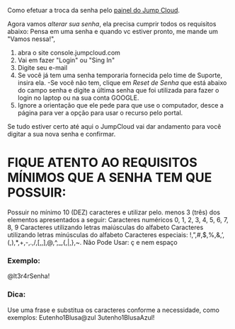 Como efetuar a troca da senha pelo [painel do Jump Cloud](console.jumpcloud.com).

Agora vamos *alterar sua senha*, ela precisa cumprir todos os requisitos abaixo:
Pensa em uma senha e quando vc estiver pronto, me mande um "Vamos nessa!",

1. abra o site console.jumpcloud.com
2. Vai em fazer "Login" ou "Sing In"
3. Digite seu e-mail
4. Se você já tem uma senha temporaria fornecida pelo time de Suporte, insira ela.
    -Se você não tem, clique em *Reset de Senha* que está abaixo do campo senha e digite a última senha que foi utilizada para fazer o login no laptop ou na sua conta GOOGLE.
5. Ignore a orientação que ele pede para que use o computador, desce a página para ver a opção para usar o recurso pelo portal.

Se tudo estiver certo até aqui o JumpCloud vai dar andamento para você digitar a sua nova senha e confirmar.

# FIQUE ATENTO AO REQUISITOS MÍNIMOS QUE A SENHA TEM QUE POSSUIR:
Possuir no mínimo 10 (DEZ) caracteres e utilizar pelo. menos 3 (três) dos elementos apresentados a seguir:
Caracteres numéricos 0, 1, 2, 3, 4, 5, 6, 7, 8, 9
Caracteres utilizando letras maiúsculas do alfabeto
Caracteres utilizando letras minúsculas do alfabeto
Caracteres especiais: !,”,#,$,%,&,’,(,),*,+,-,.,/,[,\,],@,^,_,{,|,},~.
Não Pode Usar: ç e nem espaço
### Exemplo:
@lt3r4rSenha!
### Dica:
Use uma frase e substitua os caracteres conforme a necessidade, como exemplos:
Eutenho1Blusa@zul
3utenho1BlusaAzul!